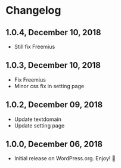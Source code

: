 # Changelog #

## 1.0.4, December 10, 2018 ##
* Still fix Freemius

## 1.0.3, December 10, 2018 ##
* Fix Freemius
* Minor css fix in setting page

## 1.0.2, December 09, 2018 ##
* Update textdomain
* Update setting page

## 1.0.0, December 06, 2018 ##
* Initial release on WordPress.org. Enjoy! 🎉

